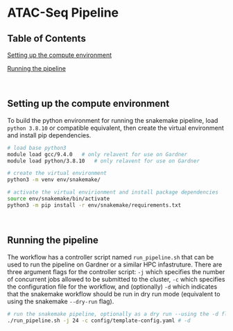 # ATAC-Seq Pipeline


## Table of Contents


[Setting up the compute environment](#setting_up_compute)

[Running the pipeline](#run_pipeline)


\
<a name=setting_up_compute />
## Setting up the compute environment

To build the python environment for running the snakemake pipeline, load `python 3.8.10` or compatible equivalent, then create the virtual environment and install pip dependencies.
```bash
# load base python3
module load gcc/9.4.0   # only relavent for use on Gardner
module load python/3.8.10   # only relavent for use on Gardner

# create the virtual environment
python3 -m venv env/snakemake/

# activate the virtual envirionment and install package dependencies
source env/snakemake/bin/activate
python3 -m pip install -r env/snakemake/requirements.txt

```

\
<a name=run_pipeline />
## Running the pipeline

The workflow has a controller script named `run_pipeline.sh` that can be used to run the pipeline on Gardner or a similar HPC infastruture. There are three argument flags for the controller script: `-j` which specifies the number of concurrent jobs allowed to be submitted to the cluster, `-c` which specifies the configuration file for the workflow, and (optionally) `-d` which indicates that the snakemake workflow should be run in dry run mode (equivalent to using the snakemake `--dry-run` flag).

```bash
# run the snakemake pipeline, optionally as a dry run --using the -d flag
./run_pipeline.sh -j 24 -c config/template-config.yaml # -d
```



